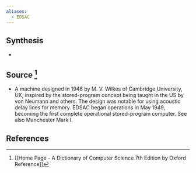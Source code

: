 ```yaml
---
aliases:
  - EDSAC
---
```

## Synthesis
- 
## Source [^1]
- A machine designed in 1946 by M. V. Wilkes of Cambridge University, UK, inspired by the stored-program concept being taught in the US by von Neumann and others. The design was notable for using acoustic delay lines for memory. EDSAC began operations in May 1949, becoming the first complete operational stored-program computer. See also Manchester Mark I.
## References

[^1]: [[Home Page - A Dictionary of Computer Science 7th Edition by Oxford Reference]]